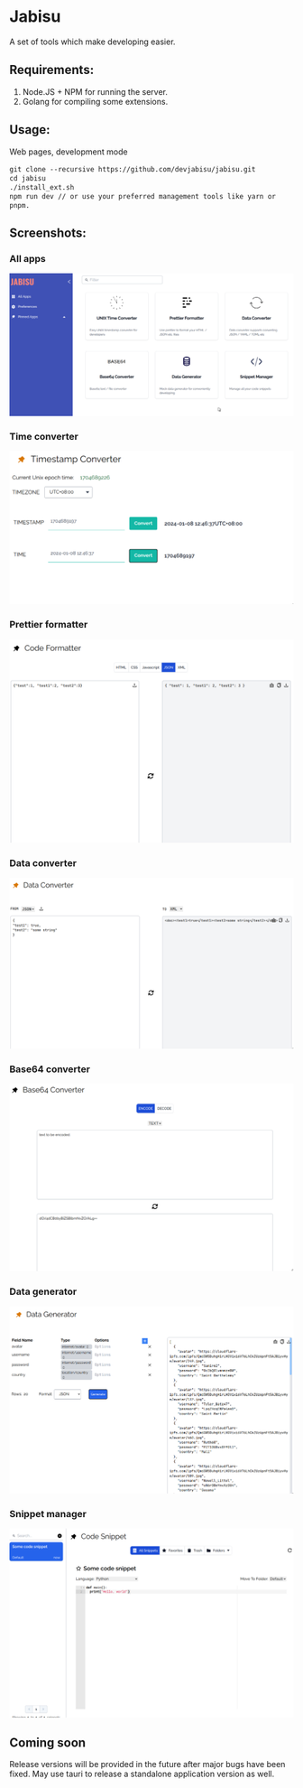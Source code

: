 # Jabisu

A set of tools which make developing easier.

## Requirements:

1. Node.JS + NPM for running the server.
2. Golang for compiling some extensions.

## Usage:

Web pages, development mode

```
git clone --recursive https://github.com/devjabisu/jabisu.git
cd jabisu
./install_ext.sh
npm run dev // or use your preferred management tools like yarn or pnpm.
```

## Screenshots:

### All apps

![img](./public/img1.png)

### Time converter

![img](./public/img2.png)

### Prettier formatter

![img](./public/img3.png)

### Data converter

![img](./public/img4.png)

### Base64 converter

![img](./public/img5.png)

### Data generator

![img](./public/img6.png)

### Snippet manager

![img](./public/img7.png)

## Coming soon
Release versions will be provided in the future after major bugs have been fixed. May use tauri to release a standalone application version as well.
